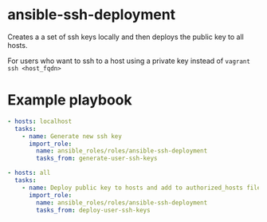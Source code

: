 # ansible-ssh-deployment

Creates a a set of ssh keys locally and then deploys the public key to all hosts.

For users who want to ssh to a host using a private key instead of `vagrant ssh <host_fqdn>`
# Example playbook

```yaml
- hosts: localhost
  tasks:
    - name: Generate new ssh key
      import_role:
        name: ansible_roles/roles/ansible-ssh-deployment
        tasks_from: generate-user-ssh-keys

- hosts: all
  tasks:
    - name: Deploy public key to hosts and add to authorized_hosts file
      import_role:
        name: ansible_roles/roles/ansible-ssh-deployment
        tasks_from: deploy-user-ssh-keys
```